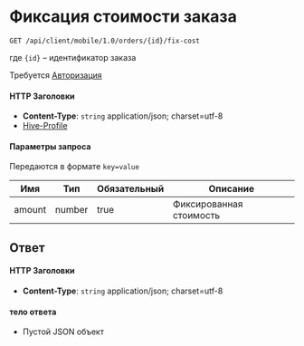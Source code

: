 # Фиксация стоимости заказа

`GET /api/client/mobile/1.0/orders/{id}/fix-cost`

где `{id}` – идентификатор заказа

Требуется [Авторизация](hmac.md)
#### HTTP Заголовки
* **Content-Type**: `string` application/json; charset=utf-8
* [Hive-Profile](http_headers.md)

#### Параметры запроса
Передаются в формате `key=value`

Имя | Тип | Обязательный | Описание 
--- | --- | --- | ---
amount | number | true | Фиксированная стоимость

## Ответ

#### HTTP Заголовки
* **Content-Type**: `string` application/json; charset=utf-8

#### тело ответа
* Пустой JSON объект
